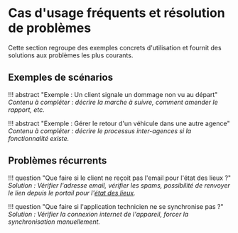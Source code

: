 # Cas d'usage fréquents et résolution de problèmes

Cette section regroupe des exemples concrets d'utilisation et fournit des solutions aux problèmes les plus courants.

## Exemples de scénarios

!!! abstract "Exemple : Un client signale un dommage non vu au départ"
    *Contenu à compléter : décrire la marche à suivre, comment amender le rapport, etc.*

!!! abstract "Exemple : Gérer le retour d'un véhicule dans une autre agence"
    *Contenu à compléter : décrire le processus inter-agences si la fonctionnalité existe.*

## Problèmes récurrents

!!! question "Que faire si le client ne reçoit pas l'email pour l'état des lieux ?"
    *Solution : Vérifier l'adresse email, vérifier les spams, possibilité de renvoyer le lien depuis le portail pour l'[état des lieux](../lexique.md#etat-des-lieux).*

!!! question "Que faire si l'application technicien ne se synchronise pas ?"
    *Solution : Vérifier la connexion internet de l'appareil, forcer la synchronisation manuellement.* 